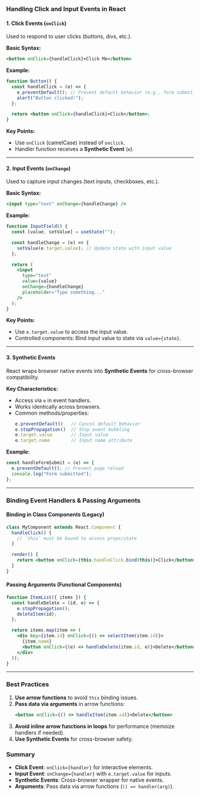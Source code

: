 ### Handling Click and Input Events in React

#### 1. **Click Events (`onClick`)**
Used to respond to user clicks (buttons, divs, etc.).

**Basic Syntax:**
```jsx
<button onClick={handleClick}>Click Me</button>
```

**Example:**
```jsx
function Button() {
  const handleClick = (e) => {
    e.preventDefault(); // Prevent default behavior (e.g., form submit)
    alert("Button clicked!");
  };

  return <button onClick={handleClick}>Click</button>;
}
```

**Key Points:**
- Use `onClick` (camelCase) instead of `onclick`.
- Handler function receives a **Synthetic Event** (`e`).

---

#### 2. **Input Events (`onChange`)**
Used to capture input changes (text inputs, checkboxes, etc.).

**Basic Syntax:**
```jsx
<input type="text" onChange={handleChange} />
```

**Example:**
```jsx
function InputField() {
  const [value, setValue] = useState("");

  const handleChange = (e) => {
    setValue(e.target.value); // Update state with input value
  };

  return (
    <input 
      type="text" 
      value={value} 
      onChange={handleChange} 
      placeholder="Type something..."
    />
  );
}
```

**Key Points:**
- Use `e.target.value` to access the input value.
- Controlled components: Bind input value to state via `value={state}`.

---

#### 3. **Synthetic Events**
React wraps browser native events into **Synthetic Events** for cross-browser compatibility.

**Key Characteristics:**
- Access via `e` in event handlers.
- Works identically across browsers.
- Common methods/properties:
  ```jsx
  e.preventDefault()   // Cancel default behavior
  e.stopPropagation()  // Stop event bubbling
  e.target.value       // Input value
  e.target.name        // Input name attribute
  ```

**Example:**
```jsx
const handleFormSubmit = (e) => {
  e.preventDefault(); // Prevent page reload
  console.log("Form submitted");
};
```

---

### Binding Event Handlers & Passing Arguments
#### **Binding in Class Components (Legacy)**
```jsx
class MyComponent extends React.Component {
  handleClick() {
    // `this` must be bound to access props/state
  }

  render() {
    return <button onClick={this.handleClick.bind(this)}>Click</button>;
  }
}
```

#### **Passing Arguments (Functional Components)**
```jsx
function ItemList({ items }) {
  const handleDelete = (id, e) => {
    e.stopPropagation();
    deleteItem(id);
  };

  return items.map(item => (
    <div key={item.id} onClick={() => selectItem(item.id)}>
      {item.name}
      <button onClick={(e) => handleDelete(item.id, e)}>Delete</button>
    </div>
  ));
}
```

---

### Best Practices
1. **Use arrow functions** to avoid `this` binding issues.
2. **Pass data via arguments** in arrow functions:
   ```jsx
   <button onClick={() => handleItem(item.id)}>Delete</button>
   ```
3. **Avoid inline arrow functions in loops** for performance (memoize handlers if needed).
4. **Use Synthetic Events** for cross-browser safety.

### Summary
- **Click Event**: `onClick={handler}` for interactive elements.
- **Input Event**: `onChange={handler}` with `e.target.value` for inputs.
- **Synthetic Events**: Cross-browser wrapper for native events.
- **Arguments**: Pass data via arrow functions (`() => handler(arg)`).